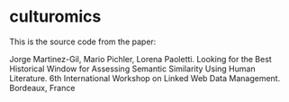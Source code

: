 # culturomics

This is the source code from the paper:

Jorge Martinez-Gil, Mario Pichler, Lorena Paoletti. Looking for the Best Historical Window for Assessing Semantic Similarity Using Human Literature. 6th International Workshop on
Linked Web Data Management. Bordeaux, France 
